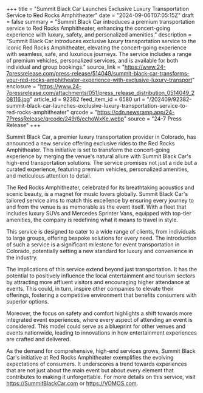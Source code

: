 +++
title = "Summit Black Car Launches Exclusive Luxury Transportation Service to Red Rocks Amphitheater"
date = "2024-09-06T07:05:15Z"
draft = false
summary = "Summit Black Car introduces a premium transportation service to Red Rocks Amphitheater, enhancing the concert-going experience with luxury, safety, and personalized amenities."
description = "Summit Black Car introduces exclusive luxury transportation service to the iconic Red Rocks Amphitheater, elevating the concert-going experience with seamless, safe, and luxurious journeys. The service includes a range of premium vehicles, personalized services, and is available for both individual and group bookings."
source_link = "https://www.24-7pressrelease.com/press-release/514049/summit-black-car-transforms-your-red-rocks-amphitheater-experience-with-exclusive-luxury-transport"
enclosure = "https://www.24-7pressrelease.com/attachments/051/press_release_distribution_0514049_208116.jpg"
article_id = 92382
feed_item_id = 6580
url = "/202409/92382-summit-black-car-launches-exclusive-luxury-transportation-service-to-red-rocks-amphitheater"
qrcode = "https://cdn.newsramp.app/24-7PressRelease/qrcode/249/6/echoWxKe.webp"
source = "24-7 Press Release"
+++

<p>Summit Black Car, a premier luxury transportation provider in Colorado, has announced a new service offering exclusive rides to the Red Rocks Amphitheater. This initiative is set to transform the concert-going experience by merging the venue's natural allure with Summit Black Car's high-end transportation solutions. The service promises not just a ride but a curated experience, featuring premium vehicles, personalized amenities, and meticulous attention to detail.</p><p>The Red Rocks Amphitheater, celebrated for its breathtaking acoustics and scenic beauty, is a magnet for music lovers globally. Summit Black Car's tailored service aims to match this excellence by ensuring every journey to and from the venue is as memorable as the event itself. With a fleet that includes luxury SUVs and Mercedes Sprinter Vans, equipped with top-tier amenities, the company is redefining what it means to travel in style.</p><p>This service is designed to cater to a wide range of clients, from individuals to large groups, offering bespoke solutions for every need. The introduction of such a service is a significant milestone for event transportation in Colorado, potentially setting a new standard for luxury and convenience in the industry.</p><p>The implications of this service extend beyond just transportation. It has the potential to positively influence the local entertainment and tourism sectors by attracting more affluent visitors and encouraging higher attendance at events. This could, in turn, inspire other companies to elevate their offerings, fostering a competitive environment that benefits consumers with superior options.</p><p>Moreover, the focus on safety and comfort highlights a shift towards more integrated event experiences, where every aspect of attending an event is considered. This model could serve as a blueprint for other venues and events nationwide, leading to innovations in how entertainment experiences are crafted and delivered.</p><p>As the demand for comprehensive, high-end services grows, Summit Black Car's initiative at Red Rocks Amphitheater exemplifies the evolving expectations of consumers. It underscores a trend towards experiences that are not just about the main event but about every element that contributes to making it unforgettable. For more details on this service, visit <a href='https://SummitBlackCar.com' rel='nofollow' target='_blank'>https://SummitBlackCar.com</a> or <a href='https://VOMOS.com' rel='nofollow' target='_blank'>https://VOMOS.com</a>.</p>